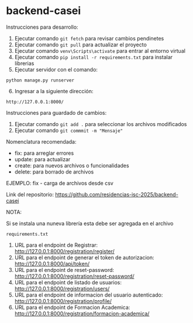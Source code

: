 # backend-casei

Instrucciones para desarrollo:

1. Ejecutar comando `git fetch` para revisar cambios pendinetes
2. Ejecutar comando `git pull` para actualizar el proyecto
3. Ejecutar comando `venv\Scripts\activate` para entrar al entorno virtual
4. Ejecutar comando `pip install -r requirements.txt` para instalar librerias
5. Ejecutar servidor con el comando:
```
python manage.py runserver
```

6. Ingresar a la siguiente dirección:
```
http://127.0.0.1:8000/
```

Instrucciones para guardado de cambios:

1. Ejecutar comando ``git add .`` para seleccionar los archivos modificados
2. Ejecutar comando ``git commmit -m "Mensaje"``

Nomenclatura recomendada:

- fix: para arreglar errores
- update: para actualizar
- create: para nuevos archivos o funcionalidades
- delete: para borrado de archivos

EJEMPLO: fix - carga de archivos desde csv

Link del repositorio: https://github.com/residencias-isc-2025/backend-casei

NOTA:

Si se instala una nuneva librería esta debe ser agregada en el archivo
```
requirements.txt
```

1. URL para el endpoint de Registrar: http://127.0.0.1:8000/registration/register/
2. URL para el endpoint de generar el token de autorizacion: http://127.0.0.1:8000/api/token/
3. URL para el endpoint de reset-password: http://127.0.0.1:8000/registration/reset-password/
4. URL para el endpoint de listado de usuarios: http://127.0.0.1:8000/registration/users/
5. URL para el endpoint de informacion del usuario autenticado: http://127.0.0.1:8000/registration/profile/
6. URL para el endpoint de Formacion Academica: http://127.0.0.1:8000/registration/formacion-academica/
